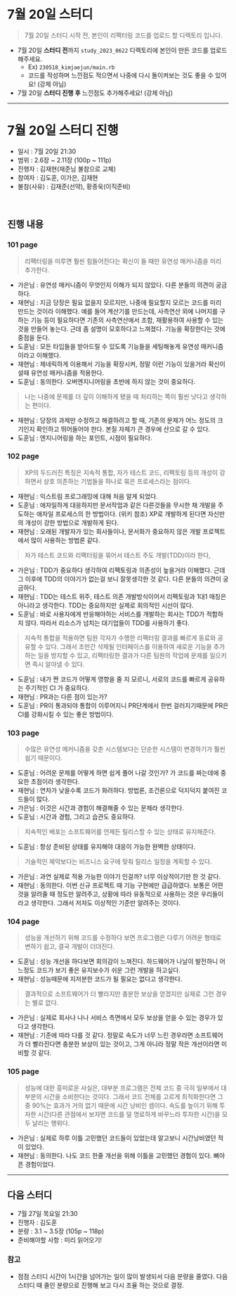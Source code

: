 # 7월 20일 스터디

> 7월 20일 스터디 시작 전, 본인이 리팩터링 코드를 업로드 할 디렉토리 입니다.

- 7월 20일 **스터디 전**까지 `study_2023_0622` 디렉토리에 본인이 만든 코드를 업로드 해주세요.
  - Ex) `230518_kimjaejun/main.rb`
  - 코드를 작성하며 느낀점도 적으면서 나중에 다시 돌이켜보는 것도 좋을 수 있어요! (강제 아님)
- 7월 20일 **스터디 진행 후** 느낀점도 추가해주세요! (강제 아님)

<hr>

# 7월 20일 스터디 진행

- 일시 : 7월 20일 21:30
- 범위 : 2.6장 ~ 2.11장 (100p ~ 111p)
- 진행자 : 김재현(재준님 불참으로 교체)
- 참여자 : 김도훈, 이가은, 김재현
- 불참(사유) : 김재준(선약), 황종욱(이직준비)

<br>

## 진행 내용
### 101 page
> 리팩터링을 미루면 훨씬 힘들어진다는 확신이 들 때만 유연성 매커니즘을 미리 추가한다.
- 가은님 : 유연성 매커니즘이 무엇인지 이해가 되지 않았다. 다른 분들의 의견이 궁금하다.
- 재현님 : 지금 당장은 필요 없을지 모르지만, 나중에 필요할지 모르는 코드를 미리 만드는 것이라 이해했다. 예를 들어 계산기를 만드는데, 사측연산 외에 나머지를 구하는 기능 등이 필요하다면 기존의 사측연산에서 조합, 재활용하여 사용할 수 있는것을 만들어 놓는다. 근데 좀 설명이 모호하다고 느껴졌다. 기능을 확장한다는 것에 중점을 둔다.
- 도훈님 : 모든 타입들을 받아드릴 수 있도록 기능들을 세팅해놓게 유연성 매커니즘이라고 이해했다.
- 재현님 : 제네릭하게 이용해서 기능을 확장시켜, 정말 이런 기능이 있을거라 확신이 설때 유연성 매커니즘을 적용한다.
- 도훈님 : 동의한다. 오버엔지니어링을 초반에 하지 않는 것이 중요하다.

> 나는 나중에 문제를 더 깊이 이해하게 됐을 때 처리하는 쪽이 훨씬 낫다고 생각하는 편이다.
- 재현님 : 당장의 과제만 수정하고 해결하려고 할 때, 기존의 문제가 어느 정도의 크기인지 확인하고 뛰어들어야 한다. 본질 자체가 큰 경우에 산으로 갈 수 있다.
- 도훈님 : 엔지니어링을 하는 포인트, 시점이 필요하다.

### 102 page
> XP의 두드러진 특징은 지속적 통합, 자가 테스트 코드, 리펙토링 등의 개성이 강하면서 상호 의존하는 기법들을 하나로 묶은 프로세스라는 점이다.
- 재현님 : 익스트림 프로그래밍에 대해 처음 알게 되었다.
- 도훈님 : 애자일하게 대응하지만 문서작업과 같은 다른것들을 무시한 채 개발을 주도하는 애자일 프로세스의 한 방법이다. (위키 참조) XP로 개발하게 된다면 자신만의 개성이 강한 방법으로 개발하게 된다.
- 재현님 : 오래된 개발자가 있는 회사들이나, 문서화가 중요하지 않은 개발 프로젝트에서 많이 사용하는 방법론 같다.

> 자가 테스트 코드와 리팩터링을 묶어서 테스트 주도 개발(TDD)이라 한다,
- 가은님 : TDD가 중요하다 생각하여 리펙토링과 의존성이 높을거라 이해했다. 근데 그 이후에 TDD의 이야기가 없는걸 보니 잘못생각한 것 같다. 다른 분들의 의견이 궁금하다.
- 재현님 : TDD는 테스트 위주, 테스트 의존 개발방식이어서 리펙토링과 1대1 매칭은 아니라고 생각한다. TDD는 중요하지만 실제로 회의적인 시선이 많다.
- 도훈님 : 바로 사용자에게 반응해야하는 서비스를 개발하는 회사는 TDD가 적합하지 않다. 따라서 리소스가 넘치는 대기업들이 TDD를 사용하기 좋다.
  
> 지속적 통합을 적용하면 팀원 각자가 수행한 리팩터링 결과를 빠르게 동료와 공유할 수 있다. 그래서 조만간 삭제될 인터페이스를 이용하여 새로운 기능을 추가하는 일을 방지할 수 있고, 리팩터링한 결과가 다른 팀원의 작업에 문제를 일으키면 즉시 알아낼 수 있다.
- 도훈님 : 내가 짠 코드가 어떻게 영향을 줄 지 모르니, 서로의 코드를 빠르게 공유하는 주기적인 CI 가 중요하다.
- 재현님 : PR과는 다른 점이 있는가?
- 도훈님 : PR이 통과되야 통합이 이루어지니 PR단계에서 한번 걸러지기때문에 PR은 CI를 강화시킬 수 있는 좋은 방법이다.

### 103 page
> 수많은 유연성 메커니즘을 갖춘 시스템보다는 단순한 시스템이 변경하기가 훨씬 쉽기 때문이다.
- 도훈님 : 어려운 문제를 어떻게 하면 쉽게 풀어 나갈 것인가? 가 코드를 짜는데에 중요한 초점이라 생각한다.
- 재현님 : 연차가 낮을수록 코드가 화려하다. 방법론, 조건론으로 덕지덕지 붙여진 코드들이 많다.
- 가은님 : 이것은 시간과 경험이 해결해줄 수 있는 문제라 생각한다.
- 도훈님 : 시간과 경험, 그리고 습관도 중요하다.

> 지속적인 배포는 소프트웨어를 언제든 릴리스할 수 있는 상태로 유지해준다.
- 도훈님 : 항상 준비된 상태를 유지해야 대응이 가능한 완벽한 상태이다.

> 기술적인 졔약보다는 비즈니스 요구에 맞춰 릴리스 일정을 계획할 수 있다.
- 가은님 : 과연 실제로 적용 가능한 이야기 인걸까? 너무 이상적이기만 한 것 같다.
- 재현님 : 동의한다. 이번 신규 프로젝트 때 기능 구현에만 급급하였다. 보통은 어떤 것을 알려줄 때 정도만 알려주고, 상황에 따라 유동적으로 사용하는 것은 우리들이라고 생각한다. 그래서 저자도 이상적인 기준만 알려주는 것이다.

### 104 page
> 성능을 개선하기 위해 코드를 수정하다 보면 프로그램은 다루기 어려운 형태로 변하기 쉽고, 결국 개발이 더뎌진다.
- 도훈님 : 성능 개선을 하다보면 회의감이 느껴진다. 하드웨어가 나날이 발전하니 어느정도 코드가 보기 좋은 유지보수가 쉬운 그런 개발을 하고싶다.
- 재현님 : 성능때문에 지저분한 코드가 될 필요는 없다고 생각한다.

> 결과적으로 소프트웨어가 더 빨라지만 충분한 보상을 얻겠지만 실제로 그런 경우는 별로 없다.
- 가은님 : 실제로 회사나 나나 서비스 측면에서 모두 보상을 얻을 수 있는 경우가 있다고 생각한다.
- 재현님 : 기준에 따라 다를 것 같다. 정말로 속도가 너무 느린 경우라면 소프트웨어가 더 빨라진다면 충분한 보상이 있는 것이고, 그게 아니라 정말 작은 개선이라면 미비할 것 같다.

### 105 page
> 성능에 대한 흥미로운 사실은, 대부분 프로그램은 전체 코드 중 극히 일부에서 대부분의 시간을 소비한다는 것이다. 그래서 코드 전체를 고르게 최적화한다면 그중 90%는 효과가 거의 없기 때문에 시간 낭비인 셈이다. 속도를 높이기 위해 투자한 시간(다른 관점에서 보자면 코드를 덜 명료하게 바꾸느라 투자한 시간)을 모두 날리는 행위다.
- 가은님 : 실제로 하루 이틀 고민했던 코드들이 있었는데 알고보니 시간낭비였던 적이 있었다.
- 재현님 : 동의한다. 나도 코드 한줄 개선을 위해 이틀을 고민했던 경험이 있다. 뼈아픈 경험이었다.

<hr>

## 다음 스터디
- 7월 27일 목요일 21:30
- 진행자 : 김도훈
- 분량 : 3.1 ~ 3.5장 (105p ~ 118p)
- 준비해야할 사항 : 미리 읽어오기!

### 참고
- 점점 스터디 시간이 1시간을 넘어가는 일이 많이 발생되서 다음 분량을 줄였다. 다음 스터디 때 줄인 분량으로 진행해 보고 다시 조율 하는 것으로 결정.
